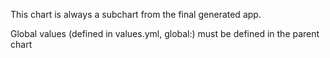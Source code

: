 This chart is always a subchart from the final generated app.

Global values (defined in values.yml, global:) must be defined in the parent chart 